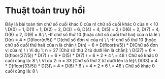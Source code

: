# Thuật toán truy hồi
  Đây là bài toán tìm chữ số cuối khác 0 của n! 
  chữ số cuối khác 0 của n < 10 
\\
D(0) = 1, D(1) = 1, D(2) = 2, D(3) = 6, D(4) = 4, D(5) = 2,\\ 
D(6) = 2, D(7) = 4, D(8) = 2, D(9) = 8.\\
\\
-If chữ số thứ 10 (hoặc chữ số cuối thứ hai) của n là lẻ \\
    D(n) = 4 * D(floor(n/5)) * D(chữ số đơn vị của n) \\
\\
-If chữ số thứ 10 (hoặc chữ số cuối thứ hai) của n là chẵn \\
    D(n) = 6 * D(floor(n/5)) * D(Chữ số đơn vị của n) \\
\\
Ví dụ 1: n = 27 [Chữ số thứ 2 từ dưới lên là chẵn]: \\
D(27) = 6 * D(floor(27/5)) * D(7) \\
      = 6 * D(5) * D(7) \\
      = 6 * 2 * 4 \\
      = 48 \\
Chữ số khác 0 cuối cùng là: 8 \\
\\
Ví dụ 2: n = 33 [Chữ số thứ 2 từ dưới lên là lẻ]:\\
D(33) = 4 * D(floor(33/5)) * D(3)\\
      = 4 * D(6) * 6 \\
      = 4 * 2 * 6 \\
      = 48 \\
Chữ số khác 0 cuối cùng là: 8 \\
